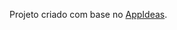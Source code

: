 Projeto criado com base no [AppIdeas](https://github.com/florinpop17/app-ideas/blob/master/Projects/1-Beginner/Cause-Effect-App.md).

